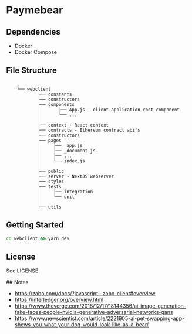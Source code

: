 # Paymebear


## Dependencies
- Docker
- Docker Compose


## File Structure

```
    .
    └── webclient
            ├── constants
            ├── constructors
            ├── components
            │       ├── App.js - client application root component
            │       └── ...
            │
            ├── context - React context
            ├── contracts - Ethereum contract abi's
            ├── constructors
            ├── pages
            │     ├── _app.js
            │     ├── _document.js
            │     ├── ...
            │     └── index.js
            │
            ├── public
            ├── server - NextJS webserver
            ├── styles
            ├── tests
            │     ├── integration
            │     └── unit
            │
            └── utils

```


## Getting Started

```bash
cd webclient && yarn dev
```


## License

See LICENSE


## Notes

- https://zabo.com/docs/?javascript--zabo-client#overview
- https://interledger.org/overview.html
- https://www.theverge.com/2018/12/17/18144356/ai-image-generation-fake-faces-people-nvidia-generative-adversarial-networks-gans
- https://www.newscientist.com/article/2221905-ai-pet-swapping-app-shows-you-what-your-dog-would-look-like-as-a-bear/

